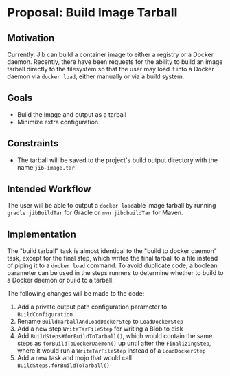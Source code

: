 # Proposal: Build Image Tarball

## Motivation

Currently, Jib can build a container image to either a registry or a Docker daemon. Recently, there
have been requests for the ability to build an image tarball directly to the filesystem so that the
user may load it into a Docker daemon via `docker load`, either manually or via a build system.

## Goals

* Build the image and output as a tarball
* Minimize extra configuration

## Constraints

* The tarball will be saved to the project's build output directory with the name `jib-image.tar`

## Intended Workflow

The user will be able to output a `docker load`able image tarball by running `gradle jibBuildTar`
for Gradle or `mvn jib:buildTar` for Maven.

## Implementation

The "build tarball" task is almost identical to the "build to docker daemon" task, except for the
final step, which writes the final tarball to a file instead of piping it to a `docker load`
command. To avoid duplicate code, a boolean parameter can be used in the steps runners to determine
whether to build to a Docker daemon or build to a tarball.

The following changes will be made to the code:
1. Add a private output path configuration parameter to `BuildConfiguration`
2. Rename `BuildTarballAndLoadDockerStep` to `LoadDockerStep`
3. Add a new step `WriteTarFileStep` for writing a Blob to disk
4. Add `BuildSteps#forBuildToTarball()`, which would contain the same steps as
`forBuildToDockerDaemon()` up until after the `FinalizingStep`, where it would run a
`WriteTarFileStep` instead of a `LoadDockerStep`
5. Add a new task and mojo that would call `BuildSteps.forBuildToTarball()`
